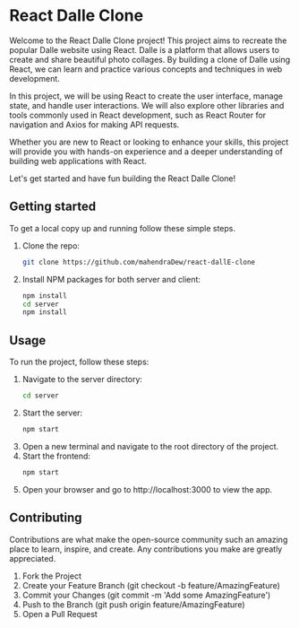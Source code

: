 # React Dalle Clone

Welcome to the React Dalle Clone project! This project aims to recreate the popular Dalle website using React. Dalle is a platform that allows users to create and share beautiful photo collages. By building a clone of Dalle using React, we can learn and practice various concepts and techniques in web development.

In this project, we will be using React to create the user interface, manage state, and handle user interactions. We will also explore other libraries and tools commonly used in React development, such as React Router for navigation and Axios for making API requests.

Whether you are new to React or looking to enhance your skills, this project will provide you with hands-on experience and a deeper understanding of building web applications with React.

Let's get started and have fun building the React Dalle Clone!

## Getting started


To get a local copy up and running follow these simple steps.

1. Clone the repo:
   ```sh
   git clone https://github.com/mahendraDew/react-dallE-clone
2. Install NPM packages for both server and client:
   ```sh
   npm install
   cd server
   npm install


## Usage
To run the project, follow these steps:

1. Navigate to the server directory:
   ```sh
   cd server
2. Start the server:
   ```sh
   npm start
3. Open a new terminal and navigate to the root directory of the project.
4. Start the frontend:
   ```sh
   npm start
5. Open your browser and go to http://localhost:3000 to view the app.

## Contributing
Contributions are what make the open-source community such an amazing place to learn, inspire, and create. Any contributions you make are greatly appreciated.

1. Fork the Project
2. Create your Feature Branch (git checkout -b feature/AmazingFeature)
3. Commit your Changes (git commit -m 'Add some AmazingFeature')
4. Push to the Branch (git push origin feature/AmazingFeature)
5. Open a Pull Request
